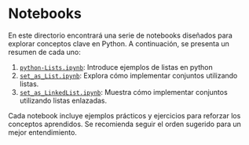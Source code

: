 # Notebooks

En este directorio encontrará una serie de notebooks diseñados para explorar conceptos clave en Python. A continuación, se presenta un resumen de cada uno:
1. [`python-Lists.ipynb`](python-Lists.ipynb): Introduce ejemplos de listas en python
2. [`set_as_List.ipynb`](set_as_List.ipynb): Explora cómo implementar conjuntos utilizando listas. 
3. [`set_as_LinkedList.ipynb`](set_as_LinkedList.ipynb): Muestra cómo implementar conjuntos utilizando listas enlazadas. 

Cada notebook incluye ejemplos prácticos y ejercicios para reforzar los conceptos aprendidos. Se recomienda seguir el orden sugerido para un mejor entendimiento.
